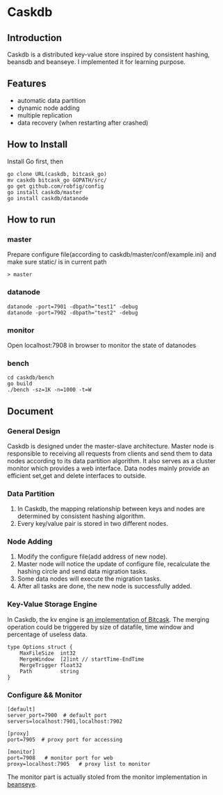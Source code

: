 # Caskdb

## Introduction

Caskdb is a distributed key-value store inspired by consistent hashing, beansdb and beanseye. I implemented it for learning purpose.

## Features

* automatic data partition
* dynamic node adding
* multiple replication
* data recovery (when restarting after crashed)

## How to Install

Install Go first, then

```
go clone URL(caskdb, bitcask_go)
mv caskdb bitcask_go GOPATH/src/
go get github.com/robfig/config
go install caskdb/master
go install caskdb/datanode

```

## How to run

### master

Prepare configure file(according to caskdb/master/conf/example.ini) and make sure static/ is in current path

```
> master
```

### datanode

```
datanode -port=7901 -dbpath="test1" -debug
datanode -port=7902 -dbpath="test2" -debug
```

### monitor

Open localhost:7908 in browser to monitor the state of datanodes

###  bench

```
cd caskdb/bench
go build
./bench -sz=1K -n=1000 -t=W 
```

## Document

### General Design

Caskdb is designed under the master-slave architecture. Master node is responsible to receiving all requests from clients and send them to data nodes according to its data partition algorithm. It also serves as a cluster monitor which provides a web interface. Data nodes mainly provide an efficient set,get and delete interfaces to outside.

### Data Partition

1. In Caskdb, the mapping relationship between keys and nodes are determined by consistent hashing algorithm.
2. Every key/value pair is stored in two different nodes. 

### Node Adding

1. Modify the configure file(add address of new node).
2. Master node will notice the update of configure file, recalculate the hashing circle and send data migration tasks.
3. Some data nodes will execute the migration tasks.
4. After all tasks are done, the new node is successfully added.

### Key-Value Storage Engine

In Caskdb, the kv engine is [an implementation of Bitcask](https://github.com/JWZH/bitcask_go). The merging operation could be triggered by size of datafile, time window and percentage of useless data. 

```
type Options struct {
	MaxFileSize  int32
	MergeWindow  [2]int // startTime-EndTime
	MergeTrigger float32
	Path         string
}
```

### Configure && Monitor

```
[default]
server_port=7900  # default port
servers=localhost:7901,localhost:7902

[proxy]
port=7905  # proxy port for accessing

[monitor]
port=7908   # monitor port for web 
proxy=localhost:7905   # proxy list to monitor
```
The monitor part is actually stoled from the monitor implementation in [beanseye](https://github.com/douban/beanseye).

